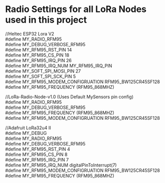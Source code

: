 # Radio Settings for all LoRa Nodes used in this project

//Heltec ESP32 Lora V2<br />
#define MY_RADIO_RFM95<br />
#define MY_DEBUG_VERBOSE_RFM95<br />
#define MY_RFM95_RST_PIN 14<br />
#define MY_RFM95_CS_PIN 18<br />
#define MY_RFM95_IRQ_PIN 26<br />
#define MY_RFM95_IRQ_NUM MY_RFM95_IRQ_PIN<br />
#define MY_SOFT_SPI_MOSI_PIN 27<br />
#define MY_SOFT_SPI_SCK_PIN 5<br />
#define MY_RFM95_MODEM_CONFIGRUATION RFM95_BW125CR45SF128<br />
#define MY_RFM95_FREQUENCY (RFM95_868MHZ)<br />

//LoRa-Radio-Node-v1.0 (Uses Default MySensors pin config)<br />
#define MY_RADIO_RFM95<br />
#define MY_DEBUG_VERBOSE_RFM95<br />
#define MY_RFM95_FREQUENCY (RFM95_868MHZ)<br />
#define MY_RFM95_MODEM_CONFIGRUATION RFM95_BW125CR45SF128<br />

//Adafruit LoRa32u4 II<br />
#define MY_DEBUG<br />
#define MY_RADIO_RFM95<br />
#define MY_DEBUG_VERBOSE_RFM95<br />
#define MY_RFM95_RST_PIN 4<br />
#define MY_RFM95_CS_PIN 8<br />
#define MY_RFM95_IRQ_PIN 7<br />
#define MY_RFM95_IRQ_NUM digitalPinToInterrupt(7)<br />
#define MY_RFM95_MODEM_CONFIGRUATION RFM95_BW125CR45SF128<br />
#define MY_RFM95_FREQUENCY (RFM95_868MHZ)<br />
